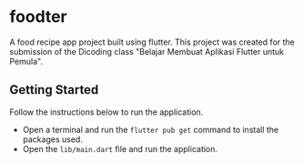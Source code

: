 # foodter

A food recipe app project built using flutter. This project was created for the submission of the Dicoding class "Belajar Membuat Aplikasi Flutter untuk Pemula".

## Getting Started

Follow the instructions below to run the application.

* Open a terminal and run the <code>flutter pub get</code> command to install the packages used.
* Open the <code>lib/main.dart</code> file and run the application.